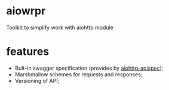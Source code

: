 # aiowrpr
Toolkit to simplify work with aiohttp module

# features
* Bult-in swagger specification (provides by [aiohttp-apispec](#https://aiohttp-apispec.readthedocs.io/en/latest/));
* Marshmallow schemes for requests and responses;
* Versioning of API;
